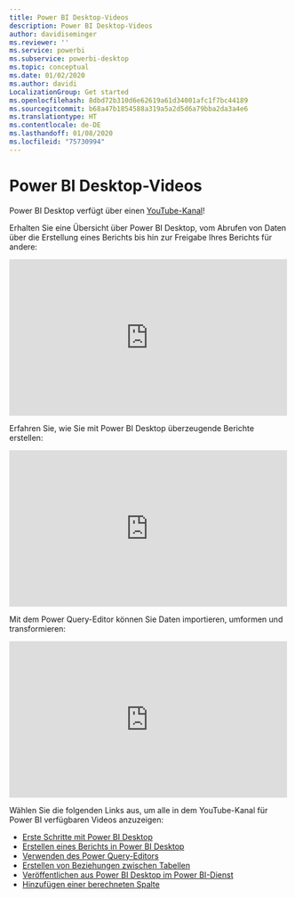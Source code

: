 ```yaml
---
title: Power BI Desktop-Videos
description: Power BI Desktop-Videos
author: davidiseminger
ms.reviewer: ''
ms.service: powerbi
ms.subservice: powerbi-desktop
ms.topic: conceptual
ms.date: 01/02/2020
ms.author: davidi
LocalizationGroup: Get started
ms.openlocfilehash: 8dbd72b310d6e62619a61d34001afc1f7bc44189
ms.sourcegitcommit: b68a47b1854588a319a5a2d5d6a79bba2da3a4e6
ms.translationtype: HT
ms.contentlocale: de-DE
ms.lasthandoff: 01/08/2020
ms.locfileid: "75730994"
---
```

# <a name="power-bi-desktop-videos"></a>Power BI Desktop-Videos

Power BI Desktop verfügt über einen [YouTube-Kanal](https://www.youtube.com/playlist?list=PL1N57mwBHtN2q1WbU5O29rrn_A0lkVv9p)!

Erhalten Sie eine Übersicht über Power BI Desktop, vom Abrufen von Daten über die Erstellung eines Berichts bis hin zur Freigabe Ihres Berichts für andere: 

<iframe width="500" height="281" src="https://www.youtube.com/embed/Qgam9M8I0xA" frameborder="0" allowfullscreen></iframe>

Erfahren Sie, wie Sie mit Power BI Desktop überzeugende Berichte erstellen:

<iframe width="500" height="281" src="https://www.youtube.com/embed/IMAsitQ2cAc" frameborder="0" allowfullscreen></iframe> 

Mit dem Power Query-Editor können Sie Daten importieren, umformen und transformieren:

<iframe width="500" height="281" src="https://www.youtube.com/embed/ByIUx-HmQbw" frameborder="0" allowfullscreen></iframe> 

Wählen Sie die folgenden Links aus, um alle in dem YouTube-Kanal für Power BI verfügbaren Videos anzuzeigen:

- [Erste Schritte mit Power BI Desktop](https://www.youtube.com/watch?v=Qgam9M8I0xA)
- [Erstellen eines Berichts in Power BI Desktop](https://www.youtube.com/watch?v=IMAsitQ2cAc)
- [Verwenden des Power Query-Editors](https://www.youtube.com/watch?v=ByIUx-HmQbw)
- [Erstellen von Beziehungen zwischen Tabellen](https://www.youtube.com/watch?v=fVW4MCr0APA)
- [Veröffentlichen aus Power BI Desktop im Power BI-Dienst](https://www.youtube.com/watch?v=ObwsFdC9e94)
- [Hinzufügen einer berechneten Spalte](https://www.youtube.com/watch?v=62mLfiNcqVM)
